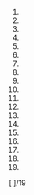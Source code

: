  1) 
 2) 
 3) 
 4) 
 5) 
 6) 
 7) 
 8) 
 9) 
10) 
11) 
12) 
13) 
14) 
15) 
16) 
17)
18) 
19) 

[ ]/19


